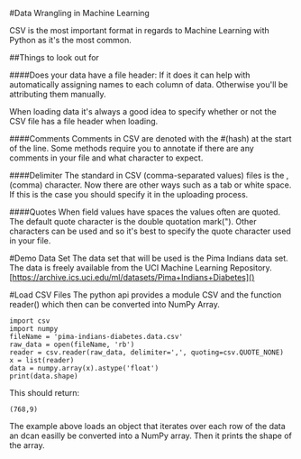 #Data Wrangling in Machine Learning

CSV is the most important format in regards to Machine Learning with Python as it's the most common. 

##Things to look out for

####Does your data have a file header:
If it does it can help with automatically assigning names to each column of data. Otherwise you'll be attributing them manually. 

When loading data it's always a good idea to specify whether or not the CSV file has a file header when loading. 

####Comments
Comments in CSV are denoted with the #(hash) at the start of the line. Some methods require you to annotate if there are any comments in your file and what character to expect. 

####Delimiter
The standard in CSV (comma-separated values) files is the ,(comma) character. Now there are other ways such as a tab or white space. If this is the case you should specify it in the uploading process. 

####Quotes
When field values have spaces the values often are quoted. The default quote character is the double quotation mark("). Other characters can be used and so it's best to specify the quote character used in your file. 

#Demo Data Set
The data set that will be used is the Pima Indians data set. The data is freely available from the UCI Machine Learning Repository. [https://archive.ics.uci.edu/ml/datasets/Pima+Indians+Diabetes]()

#Load CSV Files
The python api provides a module CSV and the function reader() which then can be converted into NumPy Array. 

```
import csv
import numpy
fileName = 'pima-indians-diabetes.data.csv'
raw_data = open(fileName, 'rb')
reader = csv.reader(raw_data, delimiter=',', quoting=csv.QUOTE_NONE)
x = list(reader)
data = numpy.array(x).astype('float')
print(data.shape)
```
This should return:
```
(768,9)
```

The example above loads an object that iterates over each row of the data an dcan easilly be converted into a NumPy array. Then it prints the shape of the array. 
